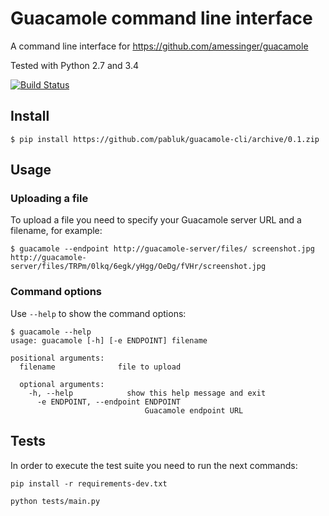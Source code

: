# Guacamole command line interface

A command line interface for https://github.com/amessinger/guacamole

Tested with Python 2.7 and 3.4

[![Build Status](https://travis-ci.org/pabluk/guacamole-cli.svg)](https://travis-ci.org/pabluk/guacamole-cli)

## Install

```
$ pip install https://github.com/pabluk/guacamole-cli/archive/0.1.zip
```

## Usage

### Uploading a file
To upload a file you need to specify your Guacamole server URL and a filename, for example:
```
$ guacamole --endpoint http://guacamole-server/files/ screenshot.jpg
http://guacamole-server/files/TRPm/0lkq/6egk/yHgg/OeDg/fVHr/screenshot.jpg
```

### Command options
Use `--help` to show the command options:
```
$ guacamole --help
usage: guacamole [-h] [-e ENDPOINT] filename

positional arguments:
  filename              file to upload

  optional arguments:
    -h, --help            show this help message and exit
      -e ENDPOINT, --endpoint ENDPOINT
                              Guacamole endpoint URL
```

## Tests

In order to execute the test suite you need to run the next commands:
```
pip install -r requirements-dev.txt
```
```
python tests/main.py
```
